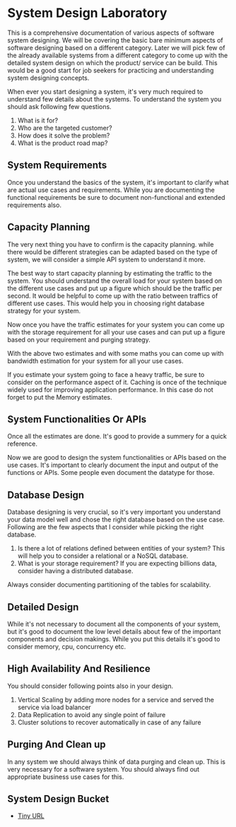 # System Design Laboratory
This is a comprehensive documentation of various aspects of software system designing. We will be covering the basic bare minimum aspects of software designing based on a different category. Later we will pick few of the already available systems from a different category to come up with the detailed system design on which the product/ service can be build. This would be a good start for job seekers for practicing and understanding system designing concepts.

When ever you start designing a system, it's very much required to understand few details about the systems. To understand the system you should ask following few questions.

1. What is it for? 
2. Who are the targeted customer? 
3. How does it solve the problem?
5. What is the product road map?

## System Requirements
Once you understand the basics of the system, it's important to clarify what are actual use cases and requirements. While you are documenting the functional requirements be sure to document non-functional and extended requirements also.

## Capacity Planning
The very next thing you have to confirm is the capacity planning. while there would be different strategies can be adapted based on the type of system, we will consider a simple API system to understand it more.

The best way to start capacity planning by estimating the traffic to the system. You should understand the overall load for your system based on the different use cases and put up a figure which should be the traffic per second. It would be helpful to come up with the ratio between traffics of different use cases. This would help you in choosing right database strategy for your system.

Now once you have the traffic estimates for your system you can come up with the storage requirement for all your use cases and can put up a figure based on your requirement and purging strategy. 

With the above two estimates and with some maths you can come up with bandwidth estimation for your system for all your use cases.

If you estimate your system going to face a heavy traffic, be sure to consider on the performance aspect of it. Caching is once of the technique widely used for improving application performance. In this case do not forget to put the Memory estimates.

## System Functionalities Or APIs
Once all the estimates are done. It's good to provide a summery for a quick reference.

Now we are good to design the system functionalities or APIs based on the use cases. It's important to clearly document the input and output of the functions or APIs. Some people even document the datatype for those.

## Database Design
Database designing is very crucial, so it's very important you understand your data model well and chose the right database based on the use case. Following are the few aspects that I consider while picking the right database.

1. Is there a lot of relations defined between entities of your system?
   This will help you to consider a relational or a NoSQL database.
3. What is your storage requirement?
   If you are expecting billions data, consider having a distributed database.
   
Always consider documenting partitioning of the tables for scalability.

## Detailed Design
While it's not necessary to document all the components of your system, but it's good to document the low level details about few of the important components and decision makings. While you put this details it's good to consider memory, cpu, concurrency etc.

## High Availability And Resilience
You should consider following points also in your design.

1. Vertical Scaling by adding more nodes for a service and served the service via load balancer
2. Data Replication to avoid any single point of failure
3. Cluster solutions to recover automatically in case of any failure

## Purging And Clean up
In any system we should always think of data purging and clean up. This is very necessary for a software system. You should always find out appropriate business use cases for this.

## System Design Bucket

* [Tiny URL](tiny-url)





